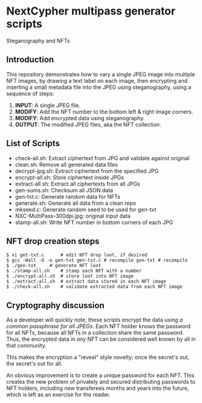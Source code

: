 
# NextCypher multipass generator scripts

Steganography and NFTs

## Introduction

This repository demonstrates how to vary a single JPEG image into multiple
NFT images, by drawing a text label on each image, then encrypting and
inserting a small metadata file into the JPEG using steganography, using
a sequence of steps:

1. **INPUT**: A single JPEG file.
2. **MODIFY**: Add the NFT number to the bottom left & right image corners.
3. **MODIFY**: Add encrypted data using steganography.
4. **OUTPUT**: The modified JPEG files, aka the NFT collection.

## List of Scripts

* check-all.sh: Extract ciphertext from JPG and validate against original
* clean.sh: Remove all generated data files
* decrypt-jpg.sh: Extract ciphertext from the specified JPG
* encrypt-all.sh: Store ciphertext inside JPGs
* extract-all.sh: Extract all ciphertexts from all JPGs
* gen-sums.sh: Checksum all JSON data
* gen-txt.c: Generate random data for NFTs
* generate.sh: Generate all data from a clean repo
* mkseed.c: Generate random seed to be used for gen-txt
* NXC-MultiPass-300dpi.jpg: original input data
* stamp-all.sh: Write NFT number in bottom corners of each JPG

## NFT drop creation steps

```
$ vi get-txt.c		# edit NFT drop loot, if desired
$ gcc -Wall -O -o gen-txt gen-txt.c # recompile gen-txt # recompile
$ ./gen-txt		# generate NFT loot
$ ./stamp-all.sh	# stamp each NFT with a number
$ ./encrypt-all.sh	# store loot into NFT image
$ ./extract-all.sh	# extract data stored in each NFT image
$ ./check-all.sh	# validate extracted data from each NFT image
```

## Cryptography discussion

As a developer will quickly note, these scripts encrypt the data
*using a common passphrase for all JPEGs*.  Each NFT holder knows the
password for all NFTs, because all NFTs in a collection share the same
password.  Thus, the encrypted data in *any* NFT can be considered well
known by all in that community.

This makes the encryption a "reveal" style novelty:
once the secret's out, the secret's out for all.

An obvious improvement is to create a unique password for each NFT.
This creates the new problem of privately and secured distributing
passwords to NFT holders, including new transferees months and years
into the future, which is left as an exercise for the reader.


